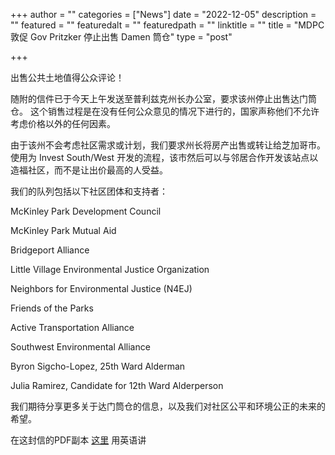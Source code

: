+++
author = ""
categories = ["News"]
date = "2022-12-05"
description = ""
featured = ""
featuredalt = ""
featuredpath = ""
linktitle = ""
title = "MDPC 敦促 Gov Pritzker 停止出售 Damen 筒仓"
type = "post"

+++

出售公共土地值得公众评论！

随附的信件已于今天上午发送至普利兹克州长办公室，要求该州停止出售达门筒仓。 这个销售过程是在没有任何公众意见的情况下进行的，国家声称他们不允许考虑价格以外的任何因素。

由于该州不会考虑社区需求或计划，我们要求州长将房产出售或转让给芝加哥市。 使用为 Invest South/West 开发的流程，该市然后可以与邻居合作开发该站点以造福社区，而不是让出价最高的人受益。

我们的队列包括以下社区团体和支持者：

McKinley Park Development Council

McKinley Park Mutual Aid

Bridgeport Alliance

Little Village Environmental Justice Organization

Neighbors for Environmental Justice (N4EJ)

Friends of the Parks

Active Transportation Alliance

Southwest Environmental Alliance

Byron Sigcho-Lopez, 25th Ward Alderman

Julia Ramirez, Candidate for 12th Ward Alderperson

我们期待分享更多关于达门筒仓的信息，以及我们对社区公平和环境公正的未来的希望。 

在这封信的PDF副本 [这里](/pdf/DamenSilosLetter5Dec22.pdf) 用英语讲
